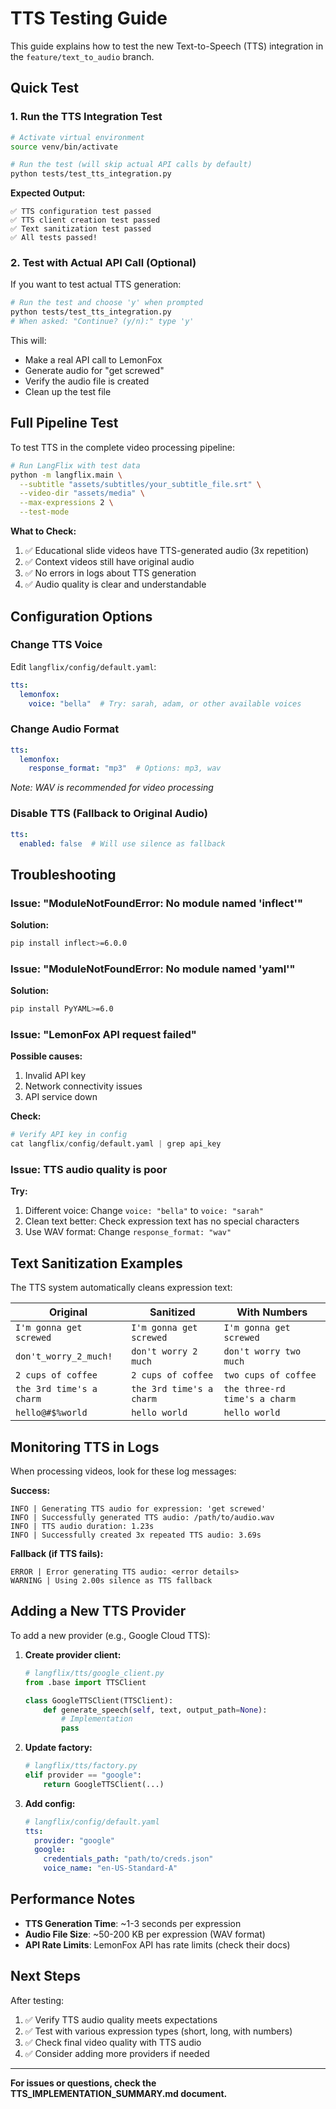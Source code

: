 # TTS Testing Guide

This guide explains how to test the new Text-to-Speech (TTS) integration in the `feature/text_to_audio` branch.

## Quick Test

### 1. Run the TTS Integration Test

```bash
# Activate virtual environment
source venv/bin/activate

# Run the test (will skip actual API calls by default)
python tests/test_tts_integration.py
```

**Expected Output:**
```
✅ TTS configuration test passed
✅ TTS client creation test passed
✅ Text sanitization test passed
✅ All tests passed!
```

### 2. Test with Actual API Call (Optional)

If you want to test actual TTS generation:

```bash
# Run the test and choose 'y' when prompted
python tests/test_tts_integration.py
# When asked: "Continue? (y/n):" type 'y'
```

This will:
- Make a real API call to LemonFox
- Generate audio for "get screwed"
- Verify the audio file is created
- Clean up the test file

## Full Pipeline Test

To test TTS in the complete video processing pipeline:

```bash
# Run LangFlix with test data
python -m langflix.main \
  --subtitle "assets/subtitles/your_subtitle_file.srt" \
  --video-dir "assets/media" \
  --max-expressions 2 \
  --test-mode
```

**What to Check:**
1. ✅ Educational slide videos have TTS-generated audio (3x repetition)
2. ✅ Context videos still have original audio
3. ✅ No errors in logs about TTS generation
4. ✅ Audio quality is clear and understandable

## Configuration Options

### Change TTS Voice

Edit `langflix/config/default.yaml`:

```yaml
tts:
  lemonfox:
    voice: "bella"  # Try: sarah, adam, or other available voices
```

### Change Audio Format

```yaml
tts:
  lemonfox:
    response_format: "mp3"  # Options: mp3, wav
```

*Note: WAV is recommended for video processing*

### Disable TTS (Fallback to Original Audio)

```yaml
tts:
  enabled: false  # Will use silence as fallback
```

## Troubleshooting

### Issue: "ModuleNotFoundError: No module named 'inflect'"

**Solution:**
```bash
pip install inflect>=6.0.0
```

### Issue: "ModuleNotFoundError: No module named 'yaml'"

**Solution:**
```bash
pip install PyYAML>=6.0
```

### Issue: "LemonFox API request failed"

**Possible causes:**
1. Invalid API key
2. Network connectivity issues
3. API service down

**Check:**
```python
# Verify API key in config
cat langflix/config/default.yaml | grep api_key
```

### Issue: TTS audio quality is poor

**Try:**
1. Different voice: Change `voice: "bella"` to `voice: "sarah"`
2. Clean text better: Check expression text has no special characters
3. Use WAV format: Change `response_format: "wav"`

## Text Sanitization Examples

The TTS system automatically cleans expression text:

| Original | Sanitized | With Numbers |
|----------|-----------|--------------|
| `I'm gonna get screwed` | `I'm gonna get screwed` | `I'm gonna get screwed` |
| `don't_worry_2_much!` | `don't worry 2 much` | `don't worry two much` |
| `2 cups of coffee` | `2 cups of coffee` | `two cups of coffee` |
| `the 3rd time's a charm` | `the 3rd time's a charm` | `the three-rd time's a charm` |
| `hello@#$%world` | `hello world` | `hello world` |

## Monitoring TTS in Logs

When processing videos, look for these log messages:

**Success:**
```
INFO | Generating TTS audio for expression: 'get screwed'
INFO | Successfully generated TTS audio: /path/to/audio.wav
INFO | TTS audio duration: 1.23s
INFO | Successfully created 3x repeated TTS audio: 3.69s
```

**Fallback (if TTS fails):**
```
ERROR | Error generating TTS audio: <error details>
WARNING | Using 2.00s silence as TTS fallback
```

## Adding a New TTS Provider

To add a new provider (e.g., Google Cloud TTS):

1. **Create provider client:**
   ```python
   # langflix/tts/google_client.py
   from .base import TTSClient
   
   class GoogleTTSClient(TTSClient):
       def generate_speech(self, text, output_path=None):
           # Implementation
           pass
   ```

2. **Update factory:**
   ```python
   # langflix/tts/factory.py
   elif provider == "google":
       return GoogleTTSClient(...)
   ```

3. **Add config:**
   ```yaml
   # langflix/config/default.yaml
   tts:
     provider: "google"
     google:
       credentials_path: "path/to/creds.json"
       voice_name: "en-US-Standard-A"
   ```

## Performance Notes

- **TTS Generation Time**: ~1-3 seconds per expression
- **Audio File Size**: ~50-200 KB per expression (WAV format)
- **API Rate Limits**: LemonFox API has rate limits (check their docs)

## Next Steps

After testing:

1. ✅ Verify TTS audio quality meets expectations
2. ✅ Test with various expression types (short, long, with numbers)
3. ✅ Check final video quality with TTS audio
4. ✅ Consider adding more providers if needed

---

**For issues or questions, check the TTS_IMPLEMENTATION_SUMMARY.md document.**
